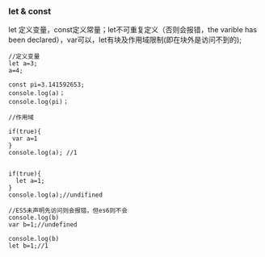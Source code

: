 
### let & const
let 定义变量，const定义常量；let不可重复定义（否则会报错，the varible has been declared），var可以，let有块及作用域限制(即在块外是访问不到的);
```
//定义变量
let a=3;
a=4;

const pi=3.141592653;
console.log(a)；
console.log(pi)；

//作用域

if(true){
 var a=1
}
console.log(a); //1


if(true){
  let a=1;
}
console.log(a);//undifined

//ES5未声明先访问则会报错，但es6则不会
console.log(b)
var b=1;//undefined

console.log(b)
let b=1;//1
```
